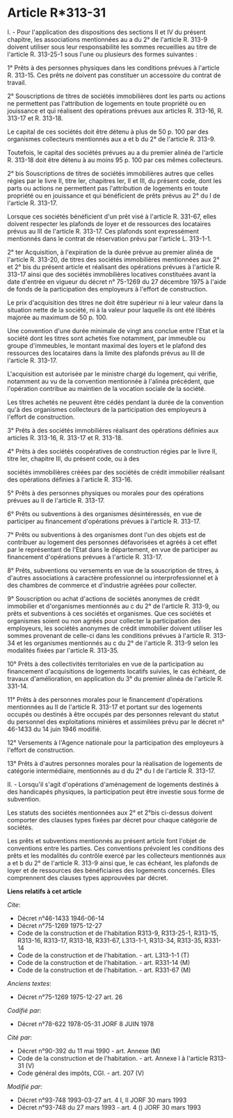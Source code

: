 # Article R*313-31

I. - Pour l'application des dispositions des sections II et IV du présent chapitre, les associations mentionnées au a du 2°
de l'article R. 313-9 doivent utiliser sous leur responsabilité les sommes recueillies au titre de l'article R. 313-25-1 sous
l'une ou plusieurs des formes suivantes :

1° Prêts à des personnes physiques dans les conditions prévues à l'article R. 313-15. Ces prêts ne doivent pas constituer un
accessoire du contrat de travail.

2° Souscriptions de titres de sociétés immobilières dont les parts ou actions ne permettent pas l'attribution de logements en
toute propriété ou en jouissance et qui réalisent des opérations prévues aux articles R. 313-16, R. 313-17 et R. 313-18.

Le capital de ces sociétés doit être détenu à plus de 50 p. 100 par des organismes collecteurs mentionnés aux a et b du 2° de
l'article R. 313-9.

Toutefois, le capital des sociétés prévues au a du premier alinéa de l'article R. 313-18 doit être détenu à au moins 95 p.
100 par ces mêmes collecteurs.

2° bis Souscriptions de titres de sociétés immobilières autres que celles régies par le livre II, titre Ier, chapitres Ier,
II et III, du présent code, dont les parts ou actions ne permettent pas l'attribution de logements en toute propriété ou en
jouissance et qui bénéficient de prêts prévus au 2° du I de l'article R. 313-17.

Lorsque ces sociétés bénéficient d'un prêt visé à l'article R. 331-67, elles doivent respecter les plafonds de loyer et de
ressources des locataires prévus au III de l'article R. 313-17. Ces plafonds sont expressément mentionnés dans le contrat de
réservation prévu par l'article L. 313-1-1.

2° ter Acquisition, à l'expiration de la durée prévue au premier alinéa de l'article R. 313-20, de titres des sociétés
immobilières mentionnées aux 2° et 2° bis du présent article et réalisant des opérations prévues à l'article R. 313-17 ainsi
que des sociétés immobilières locatives constituées avant la date d'entrée en vigueur du décret n° 75-1269 du 27 décembre
1975 à l'aide de fonds de la participation des employeurs à l'effort de construction.

Le prix d'acquisition des titres ne doit être supérieur ni à leur valeur dans la situation nette de la société, ni à la
valeur pour laquelle ils ont été libérés majorée au maximum de 50 p. 100.

Une convention d'une durée minimale de vingt ans conclue entre l'Etat et la société dont les titres sont achetés fixe
notamment, par immeuble ou groupe d'immeubles, le montant maximal des loyers et le plafond des ressources des locataires dans
la limite des plafonds prévus au III de l'article R. 313-17.

L'acquisition est autorisée par le ministre chargé du logement, qui vérifie, notamment au vu de la convention mentionnée à
l'alinéa précédent, que l'opération contribue au maintien de la vocation sociale de la société.

Les titres achetés ne peuvent être cédés pendant la durée de la convention qu'à des organismes collecteurs de la
participation des employeurs à l'effort de construction.

3° Prêts à des sociétés immobilières réalisant des opérations définies aux articles R. 313-16, R. 313-17 et R. 313-18.

4° Prêts à des sociétés coopératives de construction régies par le livre II, titre Ier, chapitre III, du présent code, ou à
des

sociétés immobilières créées par des sociétés de crédit immobilier réalisant des opérations définies à l'article R. 313-16.

5° Prêts à des personnes physiques ou morales pour des opérations prévues au II de l'article R. 313-17.

6° Prêts ou subventions à des organismes désintéressés, en vue de participer au financement d'opérations prévues à l'article
R. 313-17.

7° Prêts ou subventions à des organismes dont l'un des objets est de contribuer au logement des personnes défavorisées et
agréés à cet effet par le représentant de l'Etat dans le département, en vue de participer au financement d'opérations
prévues à l'article R. 313-17.

8° Prêts, subventions ou versements en vue de la souscription de titres, à d'autres associations à caractère professionnel ou
interprofessionnel et à des chambres de commerce et d'industrie agréées pour collecter.

9° Souscription ou achat d'actions de sociétés anonymes de crédit immobilier et d'organismes mentionnés au c du 2° de
l'article R. 313-9, ou prêts et subventions à ces sociétés et organismes. Que ces sociétés et organismes soient ou non agréés
pour collecter la participation des employeurs, les sociétés anonymes de crédit immobilier doivent utiliser les sommes
provenant de celle-ci dans les conditions prévues à l'article R. 313-34 et les organismes mentionnés au c du 2° de l'article
R. 313-9 selon les modalités fixées par l'article R. 313-35.

10° Prêts à des collectivités territoriales en vue de la participation au financement d'acquisitions de logements locatifs
suivies, le cas échéant, de travaux d'amélioration, en application du 3° du premier alinéa de l'article R. 331-14.

11° Prêts à des personnes morales pour le financement d'opérations mentionnées au II de l'article R. 313-17 et portant sur
des logements occupés ou destinés à être occupés par des personnes relevant du statut du personnel des exploitations minières
et assimilées prévu par le décret n° 46-1433 du 14 juin 1946 modifié.

12° Versements à l'Agence nationale pour la participation des employeurs à l'effort de construction.

13° Prêts à d'autres personnes morales pour la réalisation de logements de catégorie intermédiaire, mentionnés au d du 2° du
I de l'article R. 313-17.

II. - Lorsqu'il s'agit d'opérations d'aménagement de logements destinés à des handicapés physiques, la participation peut
être investie sous forme de subvention.

Les statuts des sociétés mentionnées aux 2° et 2°bis ci-dessus doivent comporter des clauses types fixées par décret pour
chaque catégorie de sociétés.

Les prêts et subventions mentionnés au présent article font l'objet de conventions entre les parties. Ces conventions
prévoient les conditions des prêts et les modalités du contrôle exercé par les collecteurs mentionnés aux a et b du 2° de
l'article R. 313-9 ainsi que, le cas échéant, les plafonds de loyer et de ressources des bénéficiaires des logements
concernés. Elles comprennent des clauses types approuvées par décret.

**Liens relatifs à cet article**

_Cite_:

  - Décret n°46-1433 1946-06-14
  - Décret n°75-1269 1975-12-27
  - Code de la construction et de l'habitation R313-9, R313-25-1, R313-15, R313-16, R313-17, R313-18, R331-67, L313-1-1, R313-34, R313-35, R331-14
  - Code de la construction et de l'habitation. - art. L313-1-1 (T)
  - Code de la construction et de l'habitation. - art. R331-14 (M)
  - Code de la construction et de l'habitation. - art. R331-67 (M)

_Anciens textes_:

  - Décret n°75-1269 1975-12-27 art. 26

_Codifié par_:

  - Décret n°78-622 1978-05-31 JORF 8 JUIN 1978

_Cité par_:

  - Décret n°90-392 du 11 mai 1990 - art. Annexe (M)
  - Code de la construction et de l'habitation. - art. Annexe I à l'article R313-31 (V)
  - Code général des impôts, CGI. - art. 207 (V)

_Modifié par_:

  - Décret n°93-748 1993-03-27 art. 4 I, II JORF 30 mars 1993
  - Décret n°93-748 du 27 mars 1993 - art. 4 () JORF 30 mars 1993
